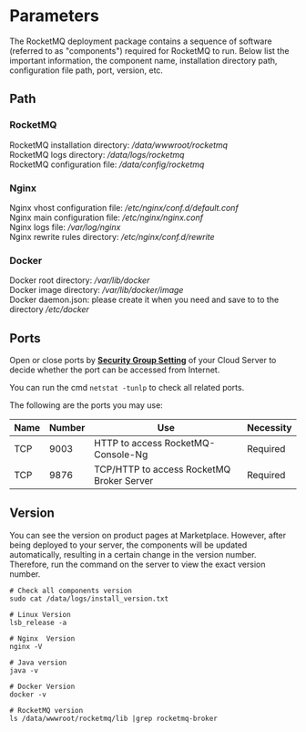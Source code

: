 # Parameters

The RocketMQ deployment package contains a sequence of software (referred to as "components") required for RocketMQ to run. Below list the important information, the component name, installation directory path, configuration file path, port, version, etc.

## Path

### RocketMQ

RocketMQ installation directory: */data/wwwroot/rocketmq*  
RocketMQ  logs directory: */data/logs/rocketmq*  
RocketMQ configuration file: */data/config/rocketmq* 

### Nginx

Nginx vhost configuration file: */etc/nginx/conf.d/default.conf*    
Nginx main configuration file: */etc/nginx/nginx.conf*   
Nginx logs file: */var/log/nginx*  
Nginx rewrite rules directory: */etc/nginx/conf.d/rewrite* 

### Docker

Docker root directory: */var/lib/docker*  
Docker image directory: */var/lib/docker/image*   
Docker daemon.json: please create it when you need and save to to the directory */etc/docker*  

## Ports

Open or close ports by **[Security Group Setting](https://support.websoft9.com/docs/faq/tech-instance.html)** of your Cloud Server to decide whether the port can be accessed from Internet.  

You can run the cmd `netstat -tunlp` to check all related ports.  

The following are the ports you may use:

| Name | Number | Use |  Necessity |
| --- | --- | --- | --- |
| TCP | 9003 | HTTP to access RocketMQ-Console-Ng | Required |
| TCP | 9876 | TCP/HTTP to access  RocketMQ Broker Server | Required |

## Version

You can see the version on product pages at Marketplace. However, after being deployed to your server, the components will be updated automatically, resulting in a certain change in the version number. Therefore, run the command on the server to view the exact version number. 

```shell
# Check all components version
sudo cat /data/logs/install_version.txt

# Linux Version
lsb_release -a

# Nginx  Version
nginx -V

# Java version
java -v

# Docker Version
docker -v

# RocketMQ version
ls /data/wwwroot/rocketmq/lib |grep rocketmq-broker

```
